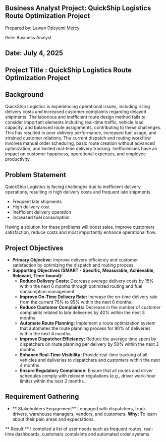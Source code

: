 ## Business Analyst Project: QuickShip Logistics Route Optimization Project

Prepared by: Lawan Opeyemi Mercy 

Role: Business Analyst

Date: July 4, 2025 
---
## Project Title : QuickShip Logistics Route Optimization Project

## Background
QuickShip Logistics is experiencing operational issues, including rising delivery costs and increased customer complaints regarding delayed shipments. The laborious and inefficient route design method fails to consider important elements including real-time traffic, vehicle load capacity, and balanced route assignments, contributing to these challenges. This has resulted in poor delivery performance, increased fuel usage, and strained customer relations. 
The current dispatch and routing workflow involves manual order scheduling, basic route creation without advanced optimization, and limited real-time delivery tracking. Inefficiencies have an impact on customer happiness, operational expenses, and employee productivity.

## Problem Statement
QuickShip Logistics is facing challenges due to inefficient delivery operations, resulting in high delivery costs and frequent late shipments. 

- Frequent late shipments
- High delivery cost
- Inefficient delivery operation
- Increased fuel consumption

Having a solution for these problems will boost sales, improve customers satisfaction, reduce costs and most importantly enhance operational flow.

## Project Objectives
- **Primary Objective:** Improve delivery efficiency and customer satisfaction by optimizing the dispatch and routing process.
- **Supporting Objectives (SMART - Specific, Measurable, Achievable, Relevant, Time-bound):**
  - **Reduce Delivery Costs:** Decrease average delivery costs by 15% within the next 6 months   through optimized routing and fuel consumption management.
  - **Improve On-Time Delivery Rate:** Increase the on-time delivery rate from the current 75% to 95% within the next 6 months.
  - **Reduce Customer Complaints:** Decrease in the number of customer complaints related to late deliveries by 40% within the next 3 months.
  - **Automate Route Planning:** Implement a route optimization system that automates the route planning process for 90% of deliveries within the next 4 months.
  - **Improve Dispatcher Efficiency:** Reduce the average time spent by dispatchers on route planning per delivery by 50% within the next 3 months.
  - **Enhance Real-Time Visibility:** Provide real-time tracking of all vehicles and deliveries to dispatchers and customers within the next 4 months.
  - **Ensure Regulatory Compliance:** Ensure that all routes and driver schedules comply with relevant regulations (e.g., driver work-hour limits) within the next 2 months.

## Requirement Gathering

  - ** Stakeholders Engagement**
I engaged with dispatchers, truck drivers, warehouse managers, vendors, and customers.
**Why:** To learn about their pain areas and expectations.

** Result:** I compiled a list of user needs such as frequent routes, real-time dashboards, customers complaints and automated order systems.

